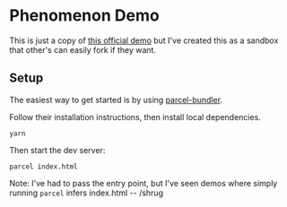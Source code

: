 # Phenomenon Demo

This is just a copy of [this official demo](https://github.com/newswim/phenomenon_webgl_demo)
but I've created this as a sandbox that other's can easily fork if they want.

## Setup

The easiest way to get started is by using [parcel-bundler](https://github.com/parcel-bundler/parcel).

Follow their installation instructions, then install local dependencies.

```
yarn
```

Then start the dev server:

```
parcel index.html
```

Note: I've had to pass the entry point, but I've seen demos where simply
running `parcel` infers index.html -- /shrug